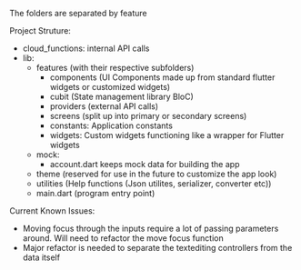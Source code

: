 The folders are separated by feature

Project Struture:
- cloud_functions: internal API calls
- lib: 
    - features (with their respective subfolders)
        - components (UI Components made up from standard flutter widgets or customized widgets)
        - cubit (State management library BloC)
        - providers (external API calls)
        - screens (split up into primary or secondary screens)
        - constants: Application constants
        - widgets: Custom widgets functioning like a wrapper for Flutter widgets
    - mock: 
        - account.dart keeps mock data for building the app
    - theme (reserved for use in the future to customize the app look)
    - utilities (Help functions (Json utilites, serializer, converter etc))
    - main.dart (program entry point)
    
Current Known Issues:
- Moving focus through the inputs require a lot of passing parameters around. Will need to refactor the move focus function
- Major refactor is needed to separate the textediting controllers from the data itself